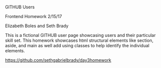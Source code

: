  GITHUB Users

 Frontend Homework 2/15/17

 Elizabeth Boles and Seth Brady

 This is a fictional GITHUB user page showcasing users and their particular skill
 set. This homework showcases html structural elements like section, aside, and main
 as well add using classes to help identify the individual elements.


 https://github.com/sethgabrielbrady/day3homework
